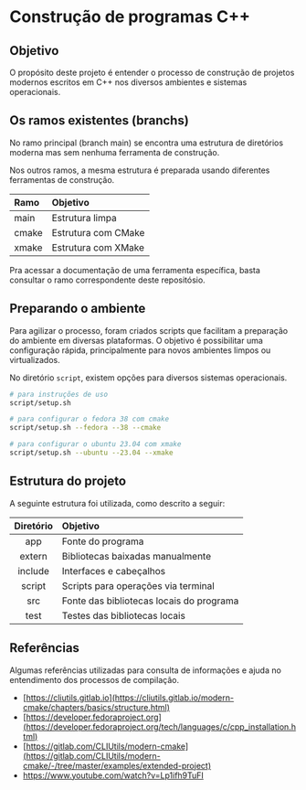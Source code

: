 # Construção de programas C++

## Objetivo

O propósito deste projeto é entender o processo de construção de projetos modernos
escritos em C++ nos diversos ambientes e sistemas operacionais. 

## Os ramos existentes (branchs)

No ramo principal (branch main) se encontra uma estrutura de diretórios moderna
mas sem nenhuma ferramenta de construção.

Nos outros ramos, a mesma estrutura é preparada usando diferentes ferramentas 
de construção.

| Ramo | Objetivo |
|:-- | :-- |
| main | Estrutura limpa |
| cmake | Estrutura com CMake |
| xmake | Estrutura com XMake |

Pra acessar a documentação de uma ferramenta específica, basta consultar o ramo
correspondente deste repositósio.

## Preparando o ambiente

Para agilizar o processo, foram criados scripts que facilitam a preparação do
ambiente em diversas plataformas. O objetivo é possibilitar uma configuração rápida, 
principalmente para novos ambientes limpos ou virtualizados.

No diretório `script`, existem opções para diversos sistemas operacionais.

```bash
# para instruções de uso
script/setup.sh

# para configurar o fedora 38 com cmake
script/setup.sh --fedora --38 --cmake

# para configurar o ubuntu 23.04 com xmake
script/setup.sh --ubuntu --23.04 --xmake
```

## Estrutura do projeto

A seguinte estrutura foi utilizada, como descrito a seguir:

| Diretório | Objetivo |
| :--:      | :--      |
| app       | Fonte do programa |
| extern    | Bibliotecas baixadas manualmente |
| include   | Interfaces e cabeçalhos |
| script    | Scripts para operações via terminal |
| src       | Fonte das bibliotecas locais do programa |
| test      | Testes das bibliotecas locais |

## Referências

Algumas referências utilizadas para consulta de informações e ajuda no entendimento
dos processos de compilação.

- [https://cliutils.gitlab.io](https://cliutils.gitlab.io/modern-cmake/chapters/basics/structure.html)
- [https://developer.fedoraproject.org](https://developer.fedoraproject.org/tech/languages/c/cpp_installation.html)
- [https://gitlab.com/CLIUtils/modern-cmake](https://gitlab.com/CLIUtils/modern-cmake/-/tree/master/examples/extended-project)
- https://www.youtube.com/watch?v=Lp1ifh9TuFI
